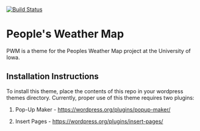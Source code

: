 [![Build Status](https://travis-ci.org/Automattic/_s.svg?branch=master)](https://travis-ci.org/Automattic/_s)

People's Weather Map
===

PWM is a theme for the Peoples Weather Map project at the University of Iowa.

Installation Instructions
--------------------------
To install this theme, place the contents of this repo in your wordpress themes directory. 
Currently, proper use of this theme requires two plugins:

1. Pop-Up Maker - https://wordpress.org/plugins/popup-maker/

2. Insert Pages - https://wordpress.org/plugins/insert-pages/


